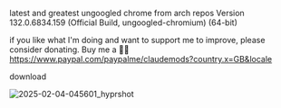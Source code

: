 latest and greatest ungoogled chrome from arch repos 
Version 132.0.6834.159 (Official Build, ungoogled-chromium) (64-bit)

if you like what I'm doing and want to support me to improve, please consider donating.
Buy me a 🍕🥧 https://www.paypal.com/paypalme/claudemods?country.x=GB&locale


download




![2025-02-04-045601_hyprshot](https://github.com/user-attachments/assets/7dd89935-b21b-4031-80d1-25c92d71598d)

